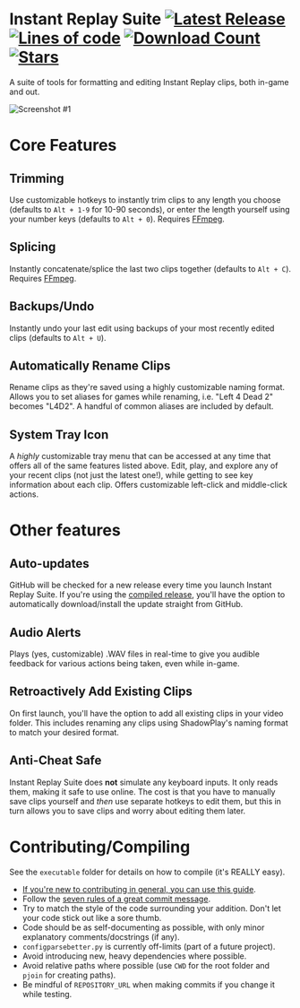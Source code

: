 # Instant Replay Suite [![Latest Release](https://img.shields.io/github/release/thisismy-github/instant-replay-suite/all.svg)](https://github.com/thisismy-github/instant-replay-suite/releases/latest) [![Lines of code](https://img.shields.io/tokei/lines/github/thisismy-github/instant-replay-suite)](https://github.com/thisismy-github/instant-replay-suite/releases) [![Download Count](https://img.shields.io/github/downloads/thisismy-github/instant-replay-suite/total?color=success)](https://github.com/thisismy-github/instant-replay-suite/releases) [![Stars](https://img.shields.io/github/stars/thisismy-github/instant-replay-suite?color=success)](https://github.com/thisismy-github/instant-replay-suite/stargazers)

A suite of tools for formatting and editing Instant Replay clips, both in-game and out.

![Screenshot #1](https://i.imgur.com/6Q4S8r6.png)

# Core Features

## Trimming

Use customizable hotkeys to instantly trim clips to any length you choose (defaults to `Alt + 1-9` for 10-90 seconds), or enter the length yourself using your number keys (defaults to `Alt + 0`). Requires [FFmpeg](https://www.gyan.dev/ffmpeg/builds/ffmpeg-release-essentials.zip).

## Splicing

Instantly concatenate/splice the last two clips together (defaults to `Alt + C`). Requires [FFmpeg](https://www.gyan.dev/ffmpeg/builds/ffmpeg-release-essentials.zip).

## Backups/Undo

Instantly undo your last edit using backups of your most recently edited clips (defaults to `Alt + U`).

## Automatically Rename Clips

Rename clips as they're saved using a highly customizable naming format. Allows you to set aliases for games while renaming, i.e. "Left 4 Dead 2" becomes "L4D2". A handful of common aliases are included by default.

## System Tray Icon

A *highly* customizable tray menu that can be accessed at any time that offers all of the same features listed above. Edit, play, and explore any of your recent clips (not just the latest one!), while getting to see key information about each clip. Offers customizable left-click and middle-click actions.

# Other features

## Auto-updates

GitHub will be checked for a new release every time you launch Instant Replay Suite. If you're using the [compiled release](https://github.com/thisismy-github/instant-replay-suite/releases/latest), you'll have the option to automatically download/install the update straight from GitHub.

## Audio Alerts

Plays (yes, customizable) .WAV files in real-time to give you audible feedback for various actions being taken, even while in-game.

## Retroactively Add Existing Clips

On first launch, you'll have the option to add all existing clips in your video folder. This includes renaming any clips using ShadowPlay's naming format to match your desired format.

## Anti-Cheat Safe

Instant Replay Suite does **not** simulate any keyboard inputs. It only reads them, making it safe to use online. The cost is that you have to manually save clips yourself and *then* use separate hotkeys to edit them, but this in turn allows you to save clips and worry about editing them later.

# Contributing/Compiling

See the `executable` folder for details on how to compile (it's REALLY easy).

- [If you're new to contributing in general, you can use this guide](https://www.dataschool.io/how-to-contribute-on-github/).
- Follow the [seven rules of a great commit message](https://cbea.ms/git-commit/#seven-rules).
- Try to match the style of the code surrounding your addition. Don't let your code stick out like a sore thumb.
- Code should be as self-documenting as possible, with only minor explanatory comments/docstrings (if any).
- `configparsebetter.py` is currently off-limits (part of a future project).
- Avoid introducing new, heavy dependencies where possible.
- Avoid relative paths where possible (use `CWD` for the root folder and `pjoin` for creating paths).
- Be mindful of `REPOSITORY_URL` when making commits if you change it while testing.
